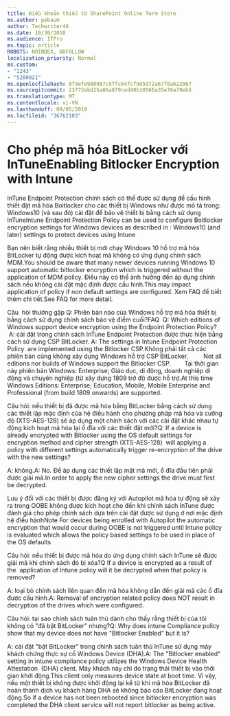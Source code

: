 ```yaml
---
title: Điều khoản thiếu từ SharePoint Online Term Store
ms.author: pebaum
author: Techwriter40
ms.date: 10/30/2018
ms.audience: ITPro
ms.topic: article
ROBOTS: NOINDEX, NOFOLLOW
localization_priority: Normal
ms.custom:
- "1243"
- "5200021"
ms.openlocfilehash: 0f9efe980987c9ffc64fcf9d5d72a67f0a622867
ms.sourcegitcommit: 23772ebd25a86a879ced40b10566a35e76a79eb5
ms.translationtype: MT
ms.contentlocale: vi-VN
ms.lasthandoff: 09/05/2019
ms.locfileid: "36762103"
---
```

# <a name="enabling-bitlocker-encryption-with-intune"></a><span data-ttu-id="405b3-102">Cho phép mã hóa BitLocker với InTune</span><span class="sxs-lookup"><span data-stu-id="405b3-102">Enabling Bitlocker Encryption with Intune</span></span>

<span data-ttu-id="405b3-103">InTune Endpoint Protection chính sách có thể được sử dụng để cấu hình thiết đặt mã hóa Boitlocker cho các thiết bị Windows như được mô tả trong: Windows10 (và sau đó) cài đặt để bảo vệ thiết bị bằng cách sử dụng InTune</span><span class="sxs-lookup"><span data-stu-id="405b3-103">Intune Endpoint Protection Policy can be used to configure Boitlocker encryption settings for Windows devices as described in : Windows10 (and later) settings to protect devices using Intune</span></span>

<span data-ttu-id="405b3-104">Bạn nên biết rằng nhiều thiết bị mới chạy Windows 10 hỗ trợ mã hóa BitLocker tự động được kích hoạt mà không có ứng dụng chính sách MDM.</span><span class="sxs-lookup"><span data-stu-id="405b3-104">You should be aware that many newer devices running Windows 10 support automatic bitlocker encryption which is triggered without the application of MDM policy.</span></span> <span data-ttu-id="405b3-105">Điều này có thể ảnh hưởng đến áp dụng chính sách nếu không cài đặt mặc định được cấu hình.</span><span class="sxs-lookup"><span data-stu-id="405b3-105">This may impact application of policy if non default settings are configured.</span></span> <span data-ttu-id="405b3-106">Xem FAQ để biết thêm chi tiết.</span><span class="sxs-lookup"><span data-stu-id="405b3-106">See FAQ for more detail.</span></span>


<span data-ttu-id="405b3-107">Câu  hỏi thường gặp Q: Phiên bản nào của Windows hỗ trợ mã hóa thiết bị bằng cách sử dụng chính sách bảo vệ điểm cuối?</span><span class="sxs-lookup"><span data-stu-id="405b3-107">FAQ  Q: Which editions of Windows support device encryption using the Endpoint Protection Policy?</span></span>
<span data-ttu-id="405b3-108"> A: cài đặt trong chính sách InTune Endpoint Protection được thực hiện bằng cách sử dụng CSP BitLocker.</span><span class="sxs-lookup"><span data-stu-id="405b3-108"> A: The settings in Intune Endpoint Protection Policy  are implemented using the Bitlocker CSP.</span></span><span data-ttu-id="405b3-109">Không phải tất cả các phiên bản cũng không xây dựng Windows hỗ trợ CSP BitLocker. 
     </span><span class="sxs-lookup"><span data-stu-id="405b3-109">  Not all editions nor builds of Windows support the Bitlocker CSP. 
     </span></span> <span data-ttu-id="405b3-110">Tại thời gian này phiên bản Windows: Enterprise; Giáo dục, di động, doanh nghiệp di động và chuyên nghiệp (từ xây dựng 1809 trở đi) được hỗ trợ.</span><span class="sxs-lookup"><span data-stu-id="405b3-110">At this time Windows Editions: Enterprise; Education, Mobile, Mobile Enterprise and Professional (from build 1809 onwards) are supported.</span></span>




<span data-ttu-id="405b3-111">Câu hỏi: nếu thiết bị đã được mã hóa bằng BitLocker bằng cách sử dụng các thiết lập mặc định của hệ điều hành cho phương pháp mã hóa và cường độ (XTS-AES-128) sẽ áp dụng một chính sách với các cài đặt khác nhau tự động kích hoạt mã hóa lại ổ đĩa với các thiết đặt mới?</span><span class="sxs-lookup"><span data-stu-id="405b3-111">Q: If a device is already encrypted with Bitlocker using the OS default settings for encryption method and cipher strength (XTS-AES-128)  will applying a policy with different settings automatically trigger re-encryption of the drive with the new settings?</span></span>

<span data-ttu-id="405b3-112">A: không.</span><span class="sxs-lookup"><span data-stu-id="405b3-112">A: No.</span></span> <span data-ttu-id="405b3-113">Để áp dụng các thiết lập mật mã mới, ổ đĩa đầu tiên phải được giải mã.</span><span class="sxs-lookup"><span data-stu-id="405b3-113">In order to apply the new cipher settings the drive must first be decrypted.</span></span>

<span data-ttu-id="405b3-114">Lưu ý đối với các thiết bị được đăng ký với Autopilot mã hóa tự động sẽ xảy ra trong OOBE không được kích hoạt cho đến khi chính sách InTune được đánh giá cho phép chính sách dựa trên cài đặt được sử dụng ở nơi mặc định hệ điều hành</span><span class="sxs-lookup"><span data-stu-id="405b3-114">Note For devices being enrolled with Autopilot the automatic encryption that would occur during OOBE is not triggered until Intune policy is evaluated which allows the policy based settings to be used in place of the OS defaults</span></span>




<span data-ttu-id="405b3-115">Câu hỏi: nếu thiết bị được mã hóa do ứng dụng chính sách InTune sẽ được giải mã khi chính sách đó bị xóa?</span><span class="sxs-lookup"><span data-stu-id="405b3-115">Q If a device is encrypted as a result of the  application of Intune policy will it be decrypted when that policy is removed?</span></span>

<span data-ttu-id="405b3-116">A: loại bỏ chính sách liên quan đến mã hóa không dẫn đến giải mã các ổ đĩa được cấu hình.</span><span class="sxs-lookup"><span data-stu-id="405b3-116">A: Removal of encryption related policy does NOT result in decryption of the drives which were configured.</span></span>




<span data-ttu-id="405b3-117">Câu hỏi: tại sao chính sách tuân thủ dành cho thấy rằng thiết bị của tôi không có "đã bật BitLocker" nhưng?</span><span class="sxs-lookup"><span data-stu-id="405b3-117">Q: Why does intune Compliance policy show that my device does not have "Bitlocker Enabled" but it is?</span></span>

<span data-ttu-id="405b3-118">A: cài đặt "bật BitLocker" trong chính sách tuân thủ InTune sử dụng máy khách chứng thực sự cố Windows Device (DHA).</span><span class="sxs-lookup"><span data-stu-id="405b3-118">A: The "Bitlocker enabled" setting in intune compliance policy utilizes the Windows Device Health Attestation  (DHA) client.</span></span> <span data-ttu-id="405b3-119">Máy khách này chỉ đo trạng thái thiết bị vào thời gian khởi động.</span><span class="sxs-lookup"><span data-stu-id="405b3-119">This client only measures device state at boot time.</span></span> <span data-ttu-id="405b3-120">Vì vậy, nếu một thiết bị không được khởi động lại kể từ khi mã hóa BitLocker đã hoàn thành dịch vụ khách hàng DHA sẽ không báo cáo BitLocker đang hoạt động.</span><span class="sxs-lookup"><span data-stu-id="405b3-120">So if a device has not been rebooted since bitlocker encryption was completed the DHA client service will not report bitlocker as being active.</span></span>